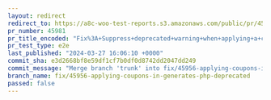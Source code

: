 ```yaml
---
layout: redirect
redirect_to: https://a8c-woo-test-reports.s3.amazonaws.com/public/pr/45981/e2e/index.html
pr_number: 45981
pr_title_encoded: "Fix%3A+Suppress+deprecated+warning+when+applying+a+coupon+on+Cart+in+PHP+%3E+8.0"
pr_test_type: e2e
last_published: "2024-03-27 16:06:10 +0000"
commit_sha: e3d2668bf8e59df1cf7b0df0d8742dd2047dd249
commit_message: "Merge branch 'trunk' into fix/45956-applying-coupons-in-generates-php…"
branch_name: fix/45956-applying-coupons-in-generates-php-deprecated
passed: false
---
```

